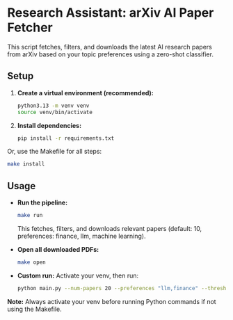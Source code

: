 # Research Assistant: arXiv AI Paper Fetcher

This script fetches, filters, and downloads the latest AI research papers from arXiv based on your topic preferences using a zero-shot classifier.

## Setup

1. **Create a virtual environment (recommended):**
   ```sh
   python3.13 -m venv venv
   source venv/bin/activate
   ```

2. **Install dependencies:**
   ```sh
   pip install -r requirements.txt
   ```

Or, use the Makefile for all steps:

```sh
make install
```

## Usage

- **Run the pipeline:**
  ```sh
  make run
  ```
  This fetches, filters, and downloads relevant papers (default: 10, preferences: finance, llm, machine learning).

- **Open all downloaded PDFs:**
  ```sh
  make open
  ```

- **Custom run:**
  Activate your venv, then run:
  ```sh
  python main.py --num-papers 20 --preferences "llm,finance" --threshold 0.7
  ```

**Note:** Always activate your venv before running Python commands if not using the Makefile. 